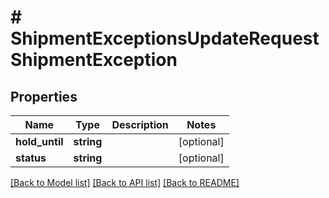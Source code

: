# # ShipmentExceptionsUpdateRequestShipmentException

## Properties

Name | Type | Description | Notes
------------ | ------------- | ------------- | -------------
**hold_until** | **string** |  | [optional]
**status** | **string** |  | [optional]

[[Back to Model list]](../../README.md#models) [[Back to API list]](../../README.md#endpoints) [[Back to README]](../../README.md)
